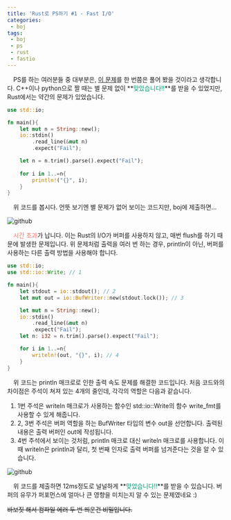 ```yaml
---
title: 'Rust로 PS하기 #1 - Fast I/O'
categories:
 - boj
tags:
 - boj
 - ps
 - rust
 - fastio
---
```


　PS를 하는 여러분들 중 대부분은, [이 문제](https://www.acmicpc.net/problem/2741)를 한 번쯤은 풀어 봤을 것이라고 생각합니다. C++이나 python으로 짤 때는 별 문제 없이 **<font color='#009874'>맞았습니다!!</font>**를 받을 수 있었지만, Rust에서는 약간의 문제가 있었습니다.

```rust
use std::io;

fn main(){
    let mut n = String::new();
    io::stdin()
        .read_line(&mut n)
        .expect("Fail");

    let n = n.trim().parse().expect("Fail");
    
    for i in 1..=n{
        println!("{}", i);
    }
}

```

　위 코드를 봅시다. 언뜻 보기엔 별 문제가 없어 보이는 코드지만, boj에 제출하면...

![github](https://user-images.githubusercontent.com/51073213/143851236-915270f1-e5b8-4729-9475-b58f4a2817f8.png)

　<font color='fa7268'>시간 초과</font>가 납니다. 이는 Rust의 I/O가 버퍼를 사용하지 않고, 매번 flush를 하기 때문에 발생한 문제입니다. 위 문제처럼 출력을 여러 번 하는 경우, println이 아닌, 버퍼를 사용하는 다른 출력 방법을 사용해야 합니다.

```rust
use std::io;
use std::io::Write; // 1

fn main(){
    let stdout = io::stdout(); // 2
    let mut out = io::BufWriter::new(stdout.lock()); // 3

    let mut n = String::new();
    io::stdin()
        .read_line(&mut n)
        .expect("Fail");
    let n: i32 = n.trim().parse().expect("Fail");

    for i in 1..=n{
        writeln!(out, "{}", i); // 4
    }
}

```

　위 코드는 println 매크로로 인한 출력 속도 문제를 해결한 코드입니다. 처음 코드와의 차이점은 주석이 쳐져 있는 4개의 줄인데, 각각의 역할은 다음과 같습니다.

1. 1번 주석은 writeln 매크로가 사용하는 함수인 std::io::Write의 함수 write_fmt를 사용할 수 있게 해줍니다.
2. 2, 3번 주석은 버퍼 역할을 하는 BufWriter 타입의 변수 out을 선언합니다. 출력된 내용은 출력 버퍼인 out에 작성됩니다.
3. 4번 주석에서 보이는 것처럼, println 매크로 대신 writeln 매크로를 사용합니다. 이때 writeln은 println과 달리, 첫 번째 인자로 출력 버퍼를 넘겨준다는 것을 알 수 있습니다.

![github](https://user-images.githubusercontent.com/51073213/143857940-05fc12eb-4f3c-464e-928f-3ba9d08ba484.png)

　위 코드를 제출하면 12ms정도로 널널하게 **<font color='#009874'>맞았습니다!!</font>**를 받을 수 있습니다. 버퍼의 유무가 퍼포먼스에 얼마나 큰 영향을 미치는지 알 수 있는 문제였네요 :)

~~바보짓 해서 컴파일 에러 두 번 띄운건 비밀입니다.~~